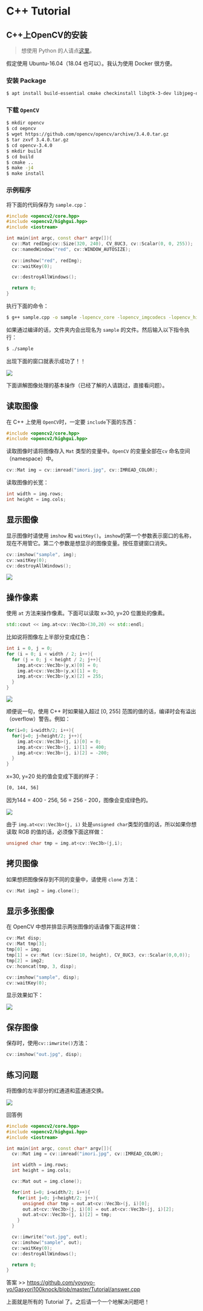 # C++ Tutorial

## C++上OpenCV的安装

> 想使用 Python 的人请点[这里](README.md)。

假定使用 Ubuntu-16.04（18.04 也可以）。我认为使用 Docker 很方便。

### 安装 Package

```bash
$ apt install build-essential cmake checkinstall libgtk-3-dev libjpeg-dev libpng++-dev wget emacs vim sudo
```
### 下载 `OpenCV`

```bash
$ mkdir opencv
$ cd oepncv
$ wget https://github.com/opencv/opencv/archive/3.4.0.tar.gz
$ tar zxvf 3.4.0.tar.gz
$ cd opencv-3.4.0
$ mkdir build
$ cd build
$ cmake ..
$ make -j4
$ make install
```
### 示例程序

将下面的代码保存为 `sample.cpp`：

```cpp
#include <opencv2/core.hpp>
#include <opencv2/highgui.hpp>
#include <iostream>

int main(int argc, const char* argv[]){
  cv::Mat redImg(cv::Size(320, 240), CV_8UC3, cv::Scalar(0, 0, 255));
  cv::namedWindow("red", cv::WINDOW_AUTOSIZE);
  
  cv::imshow("red", redImg);
  cv::waitKey(0);

  cv::destroyAllWindows();

  return 0;
}
```

执行下面的命令：

```bash
$ g++ sample.cpp -o sample -lopencv_core -lopencv_imgcodecs -lopencv_highgui
```

如果通过编译的话，文件夹内会出现名为 `sample` 的文件。然后输入以下指令执行：

```bash
$ ./sample
```

出现下面的窗口就表示成功了！！

![](assets/sample6.png)

下面讲解图像处理的基本操作（已经了解的人请跳过，直接看问题）。

## 读取图像

在 C++ 上使用 `OpenCV`时，一定要 `include`下面的东西：

```cpp
#include <opencv2/core.hpp>
#include <opencv2/highgui.hpp>
```

读取图像时请将图像存入 `Mat` 类型的变量中。`OpenCV` 的变量全部在`cv` 命名空间（namespace）中。

```cpp
cv::Mat img = cv::imread("imori.jpg", cv::IMREAD_COLOR);
```

读取图像的长宽：

```cpp
int width = img.rows;
int height = img.cols;
```

## 显示图像

显示图像时请使用 `imshow` 和 `waitKey()`。`imshow`的第一个参数表示窗口的名称，现在不用管它。第二个参数是想显示的图像变量。按任意键窗口消失。

```cpp
cv::imshow("sample", img);
cv::waitKey(0);
cv::destroyAllWindows();
```

![](assets/sample7.png)

## 操作像素

使用 `at` 方法来操作像素。下面可以读取 x=30, y=20 位置处的像素。

```cpp
std::cout << img.at<cv::Vec3b>(30,20) << std::endl;
```

比如说将图像左上半部分变成红色：

```cpp
int i = 0, j = 0;
for (i = 0; i < width / 2; i++){
  for (j = 0; j < height / 2; j++){
    img.at<cv::Vec3b>(y,x)[0] = 0;
    img.at<cv::Vec3b>(y,x)[1] = 0;
    img.at<cv::Vec3b>(y,x)[2] = 255;
  }
}
```

![](assets/sample8.png)

顺便说一句，使用 C++ 时如果输入超过 [0, 255] 范围的值的话，编译时会有溢出（overflow）警告。例如：

```cpp
for(i=0; i<width/2; i++){
  for(j=0; j<height/2; j++){
    img.at<cv::Vec3b>(j, i)[0] = 0;
    img.at<cv::Vec3b>(j, i)[1] = 400;
    img.at<cv::Vec3b>(j, i)[2] = -200;
  }
}
```
x=30, y=20 处的值会变成下面的样子：

```bash
[0, 144, 56]
```
因为144 = 400 - 256, 56 = 256 - 200，图像会变成绿色的。

![](assets/sample9.png)

由于 `img.at<cv::Vec3b>(j, i)` 处是`unsigned char`类型的值的话，所以如果你想读取 RGB 的值的话，必须像下面这样做：

```cpp
unsigned char tmp = img.at<cv::Vec3b>(j,i);
```

## 拷贝图像

如果想把图像保存到不同的变量中，请使用 `clone` 方法：

```cpp
cv::Mat img2 = img.clone();
```

## 显示多张图像

在 OpenCV 中想并排显示两张图像的话请像下面这样做：

```cpp
cv::Mat disp;
cv::Mat tmp[3];
tmp[0] = img;
tmp[1] = cv::Mat (cv::Size(10, height), CV_8UC3, cv::Scalar(0,0,0));
tmp[2] = img2;
cv::hconcat(tmp, 3, disp);

cv::imshow("sample", disp);
cv::waitKey(0);
```

显示效果如下：

![](assets/sample10.png)

## 保存图像

保存时，使用`cv::imwrite()`方法：

```cpp
cv::imshow("out.jpg", disp);
```

## 练习问题

将图像的左半部分的红通道和蓝通道交换。

![](assets/out_practice.jpg)

回答例

```cpp
#include <opencv2/core.hpp>
#include <opencv2/highgui.hpp>
#include <iostream>

int main(int argc, const char* argv[]){
  cv::Mat img = cv::imread("imori.jpg", cv::IMREAD_COLOR);

  int width = img.rows;
  int height = img.cols;

  cv::Mat out = img.clone();

  for(int i=0; i<width/2; i++){
    for(int j=0; j<height/2; j++){
      unsigned char tmp = out.at<cv::Vec3b>(j, i)[0];
      out.at<cv::Vec3b>(j, i)[0] = out.at<cv::Vec3b>(j, i)[2];
      out.at<cv::Vec3b>(j, i)[2] = tmp;
    }
  }

  cv::imwrite("out.jpg", out);
  cv::imshow("sample", out);
  cv::waitKey(0);
  cv::destroyAllWindows();

  return 0;
}
```

答案 >> https://github.com/yoyoyo-yo/Gasyori100knock/blob/master/Tutorial/answer.cpp

上面就是所有的 Tutorial 了。之后请一个一个地解决问题吧！
